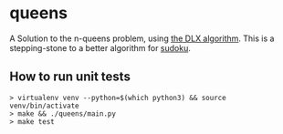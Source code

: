 queens
======

A Solution to the n-queens problem, using [the DLX algorithm](http://arxiv.org/abs/cs/0011047v1).
This is a stepping-stone to a better algorithm for [sudoku](http://github.com/jeffseif/sudoku).

How to run unit tests
---------------------

    > virtualenv venv --python=$(which python3) && source venv/bin/activate
    > make && ./queens/main.py
    > make test
